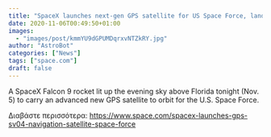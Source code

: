 ```yaml
---
title: "SpaceX launches next-gen GPS satellite for US Space Force, lands rocket"
date: 2020-11-06T00:49:50+01:00
images:
  - "images/post/kmmYU9dGPUMDqrxvNTZkRY.jpg"
author: "AstroBot"
categories: ["News"]
tags: ["space.com"]
draft: false
---
```


A SpaceX Falcon 9 rocket lit up the evening sky above Florida tonight (Nov. 5) to carry an advanced new GPS satellite to orbit for the U.S. Space Force. 

Διαβάστε περισσότερα: https://www.space.com/spacex-launches-gps-sv04-navigation-satellite-space-force

